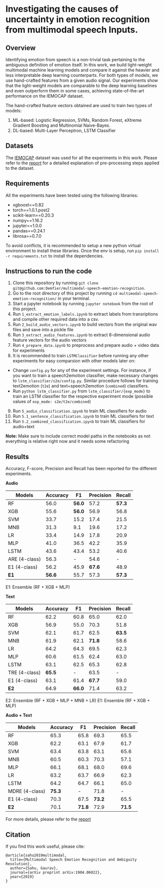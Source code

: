# Investigating the causes of uncertainty in emotion recognition from multimodal speech Inputs.

## Overview
Identifying emotion from speech is a non-trivial task pertaining to the ambiguous definition of emotion itself. In this work, we build light-weight multimodal machine learning models and compare it against the heavier and less interpretable deep learning counterparts. For both types of models, we use hand-crafted features from a given audio signal. Our experiments show that the light-weight models are comparable to the deep learning baselines and even outperform them in some cases, achieving state-of-the-art performance on the IEMOCAP dataset.

The hand-crafted feature vectors obtained are used to train two types of models:

1. ML-based: Logistic Regression, SVMs, Random Forest, eXtreme Gradient Boosting and Multinomial Naive-Bayes.
2. DL-based: Multi-Layer Perceptron, LSTM Classifier


## Datasets
The [IEMOCAP](https://link.springer.com/content/pdf/10.1007%2Fs10579-008-9076-6.pdf) dataset was used for all the experiments in this work. Please refer to the [report](https://arxiv.org/abs/1904.06022) for a detailed explanation of pre-processing steps applied to the dataset.

## Requirements
All the experiments have been tested using the following libraries:
- xgboost==0.82
- torch==1.0.1.post2
- scikit-learn==0.20.3
- numpy==1.16.2
- jupyter==1.0.0
- pandas==0.24.1
- librosa==0.7.0

To avoid conflicts, it is recommended to setup a new python virtual environment to install these libraries. Once the env is setup, run `pip install -r requirements.txt` to install the dependencies.

## Instructions to run the code
1. Clone this repository by running `git clone git@github.com:Demfier/multimodal-speech-emotion-recognition`.
2. Go to the root directory of this project by running `cd multimodal-speech-emotion-recognition/` in your terminal.
3. Start a jupyter notebook by running `jupyter notebook` from the root of this project.
4. Run `1_extract_emotion_labels.ipynb` to extract labels from transriptions and compile other required data into a csv.
5. Run `2_build_audio_vectors.ipynb` to build vectors from the original wav files and save into a pickle file
6. Run `3_extract_audio_features.ipynb` to extract 8-dimensional audio feature vectors for the audio vectors
7. Run `4_prepare_data.ipynb` to preprocess and prepare audio + video data for experiments
8. It is recommended to train `LSTMClassifier` before running any other experiments for easy comparsion with other models later on:
  - Change `config.py` for any of the experiment settings. For instance, if you want to train a speech2emotion classifier, make necessary changes to `lstm_classifier/s2e/config.py`. Similar procedure follows for training text2emotion (`t2e`) and text+speech2emotion (`combined`) classifiers.
  - Run `python lstm_classifier.py` from `lstm_classifier/{exp_mode}` to train an LSTM classifier for the respective experiment mode (possible values of `exp_mode: s2e/t2e/combined`)
9. Run `5_audio_classification.ipynb` to train ML classifiers for audio
10. Run `5.1_sentence_classification.ipynb` to train ML classifiers for text
11. Run `5.2_combined_classification.ipynb` to train ML classifiers for audio+text

**Note:** Make sure to include correct model paths in the notebooks as not everything is relative right now and it needs some refactoring

## Results
Accuracy, F-score, Precision and Recall has been reported for the different experiments.

**Audio**

Models | Accuracy | F1 | Precision | Recall
---|---|---|---|---
RF | 56.0 | **56.0** | 57.2 | **57.3**
XGB | 55.6 | **56.0** | 56.9 | 56.8
SVM | 33.7 | 15.2 | 17.4 | 21.5
MNB | 31.3 | 9.1 | 19.6 | 17.2
LR | 33.4 | 14.9 | 17.8 | 20.9
MLP | 41.0 | 36.5 | 42.2 | 35.9
LSTM | 43.6 | 43.4 | 53.2 | 40.6
ARE (4-class) | 56.3 | - | 54.6 | -
E1 (4-class) | 56.2 | 45.9 | **67.6** | 48.9
**E1** | **56.6** | 55.7 | 57.3 | **57.3**

E1: Ensemble (RF + XGB + MLP)

**Text**

Models | Accuracy | F1 | Precision | Recall
---|---|---|---|---
RF | 62.2 | 60.8 | 65.0 | 62.0
XGB | 56.9 | 55.0 | 70.3 | 51.8
SVM | 62.1 | 61.7 | 62.5 | **63.5**
MNB | 61.9 | 62.1 | **71.8** | 58.6
LR | 64.2 | 64.3 | 69.5 | 62.3
MLP | 60.6 | 61.5 | 62.4 | 63.0
LSTM | 63.1 | 62.5 | 65.3 | 62.8
TRE (4-class) | **65.5** | - | 63.5 | -
E1 (4-class) | 63.1 | 61.4 | **67.7** | 59.0
**E2** | 64.9 | **66.0** | 71.4 | 63.2

E2: Ensemble (RF + XGB + MLP + MNB + LR)
E1: Ensemble (RF + XGB + MLP)

**Audio + Text**

Models | Accuracy | F1 | Precision | Recall
---|---|---|---|---
RF | 65.3 | 65.8 | 69.3 | 65.5
XGB | 62.2 | 63.1 | 67.9 | 61.7
SVM | 63.4 | 63.8 | 63.1 | 65.6
MNB | 60.5 | 60.3 | 70.3 | 57.1
MLP | 66.1 | 68.1 | 68.0 | 69.6
LR | 63.2 | 63.7 | 66.9 | 62.3
LSTM | 64.2 | 64.7 | 66.1 | 65.0
MDRE (4-class) | **75.3** | - | 71.8 | -
E1 (4-class) | 70.3 | 67.5 | **73.2** | 65.5
**E2** | 70.1 | **71.8** | 72.9 | **71.5**

For more details, please refer to the [report](https://arxiv.org/abs/1904.06022)

## Citation
If you find this work useful, please cite:

```
@article{sahu2019multimodal,
  title={Multimodal Speech Emotion Recognition and Ambiguity Resolution},
  author={Sahu, Gaurav},
  journal={arXiv preprint arXiv:1904.06022},
  year={2019}
}
```
